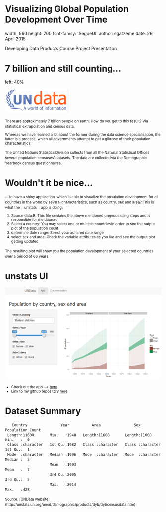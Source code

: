 Visualizing Global Population Development Over Time
========================================================
width: 960
height: 700
font-family: 'SegoeUI'
author: sgatzeme
date: 26 April 2015

Developing Data Products Course Project Presentation

7 billion and still counting...
========================================================
left: 40% 

![undata](unstats-figure/undata.png)

<small>
There are approximately 7 billion people on earth. How do you get to this result? 
Via statistical extrapolation and census data.

Whereas we have learned a lot about the former during the data science specialization, the latter is a process, which all governments attempt to get a glimpse of their population characteristics.

The United Nations Statistics Division collects from all the National Statistical Offices several population censuses’ datasets. The data are collected via the Demographic Yearbook census questionnaires.
</small>

Wouldn't it be nice...
========================================================

<small>
... to have a shiny application, which is able to visualize the population development for all countries in the world by several characteristics, such as country, sex and area? This is what the __unstats__ app is doing:

1. Source data.R: This file contains the above mentioned preprocessing steps and is responsible for the dataset
2. Select a country: You may select one or multiple countries in order to see the output plot of the population count
3. determine date range: Select your admired date range
4. select sex and area: Check the variable attributes as you like and see the output plot getting updated

The resulting plot will show you the population development of your selected countries over a period of 66 years
</small>

unstats UI
========================================================
![unstats](unstats-figure/unstats.png)
<small>
- Check out the app --> [here](http://sgatzeme.shinyapps.io/unstats)
- Link to my github repository [here](https://github.com/sgatzeme/Dev_Dat_Prod)
</small>

Dataset Summary
========================================================

```
   Country               Year          Area               Sex            Population_Count
 Length:11608       Min.   :1948   Length:11608       Length:11608       Min.   :  0     
 Class :character   1st Qu.:1982   Class :character   Class :character   1st Qu.:  1     
 Mode  :character   Median :1996   Mode  :character   Mode  :character   Median :  2     
                    Mean   :1993                                         Mean   :  7     
                    3rd Qu.:2005                                         3rd Qu.:  5     
                    Max.   :2014                                         Max.   :428     
```
<small>
Source: [UNData website](http://unstats.un.org/unsd/demographic/products/dyb/dybcensusdata.htm)
</small>
